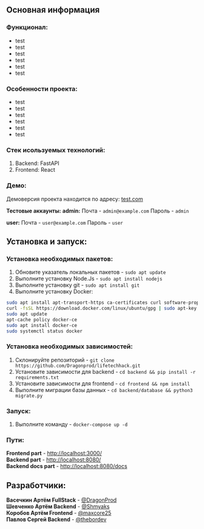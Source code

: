 ## Основная информация

### Функционал:

- test
- test
- test
- test
- test
- test

### Особенности проекта:

- test
- test
- test
- test
- test
- test

### Стек исользуемых технологий:

1. Backend: FastAPI
2. Frontend: React

### Демо:

Демоверсия проекта находится по адресу: [test.com](https://test.com/) 

**Тестовые аккаунты:**
**admin:**
Почта - `admin@example.com`
Пароль - `admin`

**user:**
Почта - `user@example.com`
Пароль - `user`


## Установка и запуск:

### Установка необходимых пакетов:

1. Обновите указатель локальных пакетов - `sudo apt update`
2. Выполните установку Node.Js - `sudo apt install nodejs`
3. Выполните установку git - `sudo apt install git`
4. Выполните установку Docker:
```sh
sudo apt install apt-transport-https ca-certificates curl software-properties-common
curl -fsSL https://download.docker.com/linux/ubuntu/gpg | sudo apt-key add -
sudo apt update
apt-cache policy docker-ce
sudo apt install docker-ce
sudo systemctl status docker
```

### Установка необходимых зависимостей:

1. Склонируйте репозиторий - `git clone https://github.com/Dragonprod/lifetechhack.git`
2. Установите зависимости для backend - `cd backend && pip install -r requirements.txt`
3. Установите зависимости для frontend - `cd frontend && npm install`
4. Выполните миграции базы данных - `cd backend/database && python3 migrate.py`


### Запуск:

1. Выполните команду - `docker-compose up -d`

### Пути:

**Frontend part** - [http://localhost:3000/](http://localhost:3000/)\
**Backend part** - [http://localhost:8080/](http://localhost:8080/)\
**Backend docs part** - [http://localhost:8080/docs](http://localhost:8080/)

## Разработчики:

**Васечкин Артём FullStack** - [@DragonProd](https://t.me/DragonProd)\
**Шевченко Артём Backend** - [@Shmyaks](https://t.me/Shmyaks)\
**Коробов Артём Frontend** - [@maxcore25](https://t.me/maxcore25)\
**Павлов Сергей Backend** - [@thebordev](https://t.me/thebordev)